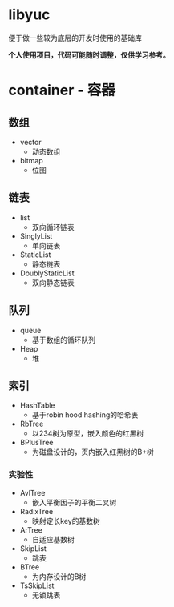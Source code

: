 # libyuc
便于做一些较为底层的开发时使用的基础库

**个人使用项目，代码可能随时调整，仅供学习参考。**

# container - 容器
## 数组
- vector
    - 动态数组
- bitmap
    - 位图
## 链表
- list
    - 双向循环链表
- SinglyList
    - 单向链表
- StaticList
    - 静态链表
- DoublyStaticList
    - 双向静态链表
## 队列
- queue
    - 基于数组的循环队列
- Heap
    - 堆
## 索引
- HashTable
    - 基于robin hood hashing的哈希表
- RbTree
    - 以234树为原型，嵌入颜色的红黑树
- BPlusTree
    - 为磁盘设计的，页内嵌入红黑树的B+树
### 实验性
- AvlTree
    - 嵌入平衡因子的平衡二叉树
- RadixTree
    - 映射定长key的基数树
- ArTree
    - 自适应基数树
- SkipList
    - 跳表
- BTree
    - 为内存设计的B树
- TsSkipList
    - 无锁跳表